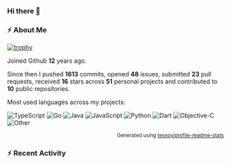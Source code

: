 ### Hi there 👋

### :zap: About Me

[![trophy](https://github-profile-trophy.vercel.app/?username=enix223&theme=onedark)](https://github.com/ryo-ma/github-profile-trophy)
   
Joined Github **12** years ago.

Since then I pushed **1613** commits, opened **48** issues, submitted **23** pull requests, received **16** stars across **51** personal projects and contributed to **10** public repositories.

Most used languages across my projects:

![TypeScript](https://img.shields.io/static/v1?style=flat-square&label=%E2%A0%80&color=555&labelColor=%233178c6&message=TypeScript%EF%B8%B157.7%25)
![Go](https://img.shields.io/static/v1?style=flat-square&label=%E2%A0%80&color=555&labelColor=%2300ADD8&message=Go%EF%B8%B112.9%25)
![Java](https://img.shields.io/static/v1?style=flat-square&label=%E2%A0%80&color=555&labelColor=%23b07219&message=Java%EF%B8%B17%25)
![JavaScript](https://img.shields.io/static/v1?style=flat-square&label=%E2%A0%80&color=555&labelColor=%23f1e05a&message=JavaScript%EF%B8%B14.9%25)
![Python](https://img.shields.io/static/v1?style=flat-square&label=%E2%A0%80&color=555&labelColor=%233572A5&message=Python%EF%B8%B13.9%25)
![Dart](https://img.shields.io/static/v1?style=flat-square&label=%E2%A0%80&color=555&labelColor=%2300B4AB&message=Dart%EF%B8%B13.7%25)
![Objective-C](https://img.shields.io/static/v1?style=flat-square&label=%E2%A0%80&color=555&labelColor=%23438eff&message=Objective-C%EF%B8%B13.1%25)
![Other](https://img.shields.io/static/v1?style=flat-square&label=%E2%A0%80&color=555&labelColor=%23ededed&message=Other%EF%B8%B16.5%25)

<p align="right"><sub>Generated using <a href="https://github.com/marketplace/actions/profile-readme-stats">teoxoy/profile-readme-stats</a></sub></p>


<!--![](https://github.com/enix223/enix223/blob/output/github-contribution-grid-snake.svg)-->

<!--![Enix Yu's github stats](https://github-readme-stats.vercel.app/api?username=enix223&count_private=true&show_icons=true&theme=onedark)-->

<!--![Enix Yu's wakatime stats](https://github-readme-stats.vercel.app/api/wakatime?username=enix223&layout=compact&theme=onedark)-->

<!--![Top Langs](https://github-readme-stats.vercel.app/api/top-langs/?username=enix223&theme=onedark&layout=compact)-->

### :zap: Recent Activity
<!--START_SECTION:activity-->
<!--END_SECTION:activity-->
